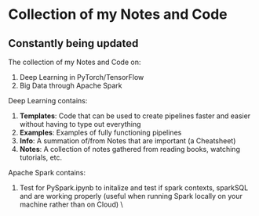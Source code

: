 # Collection of my Notes and Code

## <b>Constantly being updated</b>

The collection of my Notes and Code on: 
1) Deep Learning in PyTorch/TensorFlow
2) Big Data through Apache Spark

Deep Learning contains:
1) <b>Templates</b>: Code that can be used to create pipelines faster and easier without having to type out everything
2) <b>Examples</b>: Examples of fully functioning pipelines
3) <b>Info</b>: A summation of/from Notes that are important (a Cheatsheet) 
4) <b>Notes</b>: A collection of notes gathered from reading books, watching tutorials, etc.

Apache Spark contains:
1) Test for PySpark.ipynb to initalize and test if spark contexts, sparkSQL and are working properly (useful when running Spark locally on your machine rather than on Cloud) \

